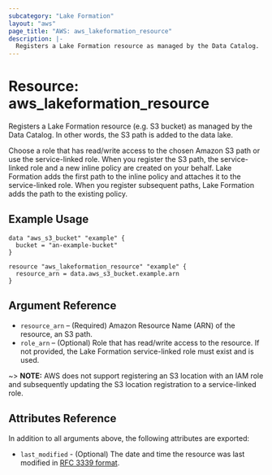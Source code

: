 ```yaml
---
subcategory: "Lake Formation"
layout: "aws"
page_title: "AWS: aws_lakeformation_resource"
description: |-
  Registers a Lake Formation resource as managed by the Data Catalog.
---
```


# Resource: aws_lakeformation_resource

Registers a Lake Formation resource (e.g. S3 bucket) as managed by the Data Catalog. In other words, the S3 path is added to the data lake.

Choose a role that has read/write access to the chosen Amazon S3 path or use the service-linked role. When you register the S3 path, the service-linked role and a new inline policy are created on your behalf. Lake Formation adds the first path to the inline policy and attaches it to the service-linked role. When you register subsequent paths, Lake Formation adds the path to the existing policy.

## Example Usage

```hcl
data "aws_s3_bucket" "example" {
  bucket = "an-example-bucket"
}

resource "aws_lakeformation_resource" "example" {
  resource_arn = data.aws_s3_bucket.example.arn
}
```

## Argument Reference

* `resource_arn` – (Required) Amazon Resource Name (ARN) of the resource, an S3 path.
* `role_arn` – (Optional) Role that has read/write access to the resource. If not provided, the Lake Formation service-linked role must exist and is used.

~> **NOTE:** AWS does not support registering an S3 location with an IAM role and subsequently updating the S3 location registration to a service-linked role.

## Attributes Reference

In addition to all arguments above, the following attributes are exported:

* `last_modified` - (Optional) The date and time the resource was last modified in [RFC 3339 format](https://tools.ietf.org/html/rfc3339#section-5.8).
